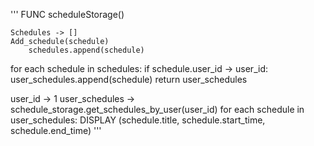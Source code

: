 '''
FUNC scheduleStorage() 

	Schedules -> []
	Add_schedule(schedule)
		schedules.append(schedule)

   for each schedule in schedules:
            if schedule.user_id -> user_id:
                user_schedules.append(schedule)
        return user_schedules

user_id -> 1
user_schedules -> schedule_storage.get_schedules_by_user(user_id)
for each schedule in user_schedules:
    DISPLAY (schedule.title, schedule.start_time, schedule.end_time)
'''
